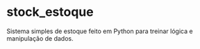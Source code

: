 # stock_estoque
Sistema simples de estoque feito em Python para treinar lógica e manipulação de dados.
